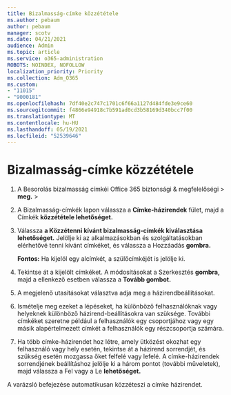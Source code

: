 ```yaml
---
title: Bizalmasság-címke közzététele
ms.author: pebaum
author: pebaum
manager: scotv
ms.date: 04/21/2021
audience: Admin
ms.topic: article
ms.service: o365-administration
ROBOTS: NOINDEX, NOFOLLOW
localization_priority: Priority
ms.collection: Adm_O365
ms.custom:
- "11015"
- "9000181"
ms.openlocfilehash: 7df40e2c747c1701c6f66a1127d484fde3e9ce60
ms.sourcegitcommit: f4866e94918c7b591ad0cd3b58169d340bcc7f00
ms.translationtype: MT
ms.contentlocale: hu-HU
ms.lasthandoff: 05/19/2021
ms.locfileid: "52539646"
---
```

# <a name="how-to-publish-a-sensitivity-label"></a>Bizalmasság-címke közzététele

1. A Besorolás bizalmasság címkéi Office 365 biztonsági & megfelelőségi > **meg.**  >  

1. A Bizalmasság-címkék lapon válassza a **Címke-házirendek** fület, majd a Címkék **közzététele lehetőséget.**

1. Válassza **a Közzétenni kívánt bizalmasság-címkék kiválasztása lehetőséget.** Jelölje ki az alkalmazásokban és szolgáltatásokban elérhetővé tenni kívánt címkéket, és válassza a Hozzáadás **gombra.**

    **Fontos:** Ha kijelöl egy alcímkét, a szülőcímkéjét is jelölje ki.

1. Tekintse át a kijelölt címkéket. A módosításokat a Szerkesztés **gombra,** majd a ellenkező esetben válassza a **Tovább gombot.**

1. A megjelenő utasításokat választva adja meg a házirendbeállításokat.

1. Ismételje meg ezeket a lépéseket, ha különböző felhasználóknak vagy helyeknek különböző házirend-beállításokra van szüksége. További címkéket szeretne például a felhasználók egy csoportjához vagy egy másik alapértelmezett címkét a felhasználók egy részcsoportja számára.

1. Ha több címke-házirendet hoz létre, amely ütközést okozhat egy felhasználó vagy hely esetén, tekintse át a házirend sorrendjét, és szükség esetén mozgassa őket felfelé vagy lefelé. A címke-házirendek sorrendjének beállításhoz jelölje ki a három pontot (további műveletek), majd válassza a Fel vagy a Le **lehetőséget.** 

A varázsló befejezése automatikusan közzéteszi a címke házirendet.